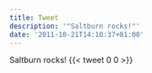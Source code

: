 ```yaml
---
title: Tweet
description: '"Saltburn rocks!"'
date: '2011-10-21T14:10:37+01:00'
---
```

Saltburn rocks!
      {{< tweet 0 0 >}}
    
